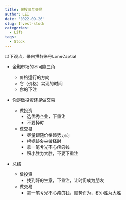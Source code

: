 ```yaml
---
title: 做投资与交易
author: LEI
date: '2022-09-26'
slug: Invest-stock
categories:
  - Life
tags:
  - Stock
---
```


以下观点，录自推特账号LoneCaptial

 - 金融市场的不可能三角
     - 价格运行的方向
     - 它（价格）实现的时间
     - 你的下注
     
 - 你是做投资还是做交易
    - 做投资
       - 选优秀企业，下重注
       - 不要择时
    - 做交易
       - 尽量跟随价格趋势方向
       - 根据迹象来做择时
       - 拿一笔亏光不心疼的钱
       - 积小胜为大胜，不要下重注
       
  - 总结
     - 做投资
        - 找到好的生意，下重注，让时间成为朋友
     - 做交易
        - 拿一笔亏光不心疼的钱，顺势而为，积小胜为大胜